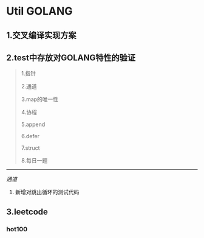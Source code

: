 # Util GOLANG
## 1.交叉编译实现方案

## 2.test中存放对GOLANG特性的验证
> 1.指针
> 
> 2.通道
> 
> 3.map的唯一性
> 
> 4.协程
> 
> 5.append
> 
> 6.defer
> 
> 7.struct
> 
> 8.每日一题
> 
***
*通道*
1. 新增对跳出循环的测试代码

## 3.leetcode
### hot100